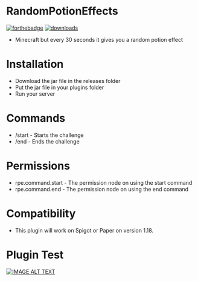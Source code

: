 # RandomPotionEffects
[![forthebadge](https://forthebadge.com/images/badges/made-with-java.svg)](https://java.com) [![downloads](https://img.shields.io/github/downloads/RedstoneNotPlaced/RandomPotioonEffects/total?style=for-the-badge)](https://github.com/RedstoneNotPlaced/RandomPotioonEffects/releases/tag/1.0.0)
- Minecraft but every 30 seconds it gives you a random potion effect

# Installation
- Download the jar file in the releases folder
- Put the jar file in your plugins folder
- Run your server

# Commands
- /start - Starts the challenge
- /end - Ends the challenge

# Permissions
- rpe.command.start - The permission node on using the start command
- rpe.command.end - The permission node on using the end command

# Compatibility
- This plugin will work on Spigot or Paper on version 1.18.

# Plugin Test
[![IMAGE ALT TEXT](http://img.youtube.com/vi/isrBQTK8KAU/0.jpg)](https://youtu.be/isrBQTK8KAU "Plugin Test")
